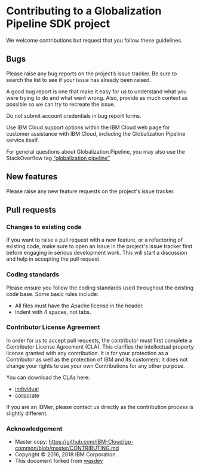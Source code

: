 # Contributing to a Globalization Pipeline SDK project

We welcome contributions but request that you follow these guidelines.

## Bugs

Please raise any bug reports on the project’s issue tracker.
Be sure to search the list to see if your issue has already been raised.

A good bug report is one that make it easy for us to understand what
you were trying to do and what went wrong. Also, provide as much
context as possible so we can try to recreate the issue.

Do not submit account credentials in bug report forms.

Use IBM Cloud support options within the IBM Cloud web page for customer
assistance with IBM Cloud, including the Globalization Pipeline service itself.

For general questions about Globalization Pipeline, you may also use the
StackOverflow tag [“globalization pipeline”](http://stackoverflow.com/questions/tagged/globalization-pipeline)

## New features

Please raise any new feature requests on the project's issue tracker.

## Pull requests

### Changes to existing code

If you want to raise a pull request with a new feature, or a refactoring of 
existing code, make sure to open an issue in the project's issue tracker 
first before engaging in serious development work. This will start a 
discussion and help in accepting the pull request.

### Coding standards

Please ensure you follow the coding standards used throughout the existing code base. Some basic rules include:

 - All files must have the Apache license in the header.
 - Indent with 4 spaces, not tabs.

### Contributor License Agreement

In order for us to accept pull requests, the contributor must first complete
a Contributor License Agreement (CLA). This clarifies the intellectual 
property license granted with any contribution. It is for your protection as a 
Contributor as well as the protection of IBM and its customers; it does not 
change your rights to use your own Contributions for any other purpose.

You can download the CLAs here:

 - [individual](https://github.com/IBM-Cloud/gp-common/raw/master/legal/gp-cla-individual.pdf)
 - [corporate](https://github.com/IBM-Cloud/gp-common/raw/master/legal/gp-cla-corporate.pdf)

If you are an IBMer, please contact us directly as the contribution process is
slightly different.

### Acknowledgement

- Master copy: https://github.com/IBM-Cloud/gp-common/blob/master/CONTRIBUTING.md
- Copyright © 2016, 2018 IBM Corporation.
- This document forked from [wasdev](https://github.com/WASdev/wasdev.github.io/blob/master/CONTRIBUTING.md)
